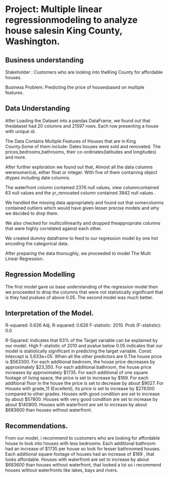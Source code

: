 # Project: Multiple linear regressionmodeling to analyze house salesin King County, Washington.

## Business understanding

Stakeholder : Customers who are looking into theKing County for affordable houses.

Business Problem: Predicting the price of housesbased on multiple features.

## Data Understanding
After Loading the Dataset into a pandas DataFrame, we found out that thedataset had 20 columns and 21597 rows. Each row presenting a house with
unique id.

The Data Contains Multiple Features of Houses that are in King County.Some of them include: Dates houses were sold and renovated. The
prices,bedrooms,bathrooms, their co-ordinates(latitudes and longitudes) and more.

After further exploration we found out that, Almost all the data columns werenumerical, either float or integer. With five of them containing object dtypes including date columns.

The waterfront column contained 2376 null values, view columncontained 63 null values and the yr_renovated column contained 3842
null values .

We handled the missing data appropriately and found out that somecolumns contained outliers which would have given lesser precise models and why we decided to drop them.

We also checked for multicollinearity and dropped theappropriate columns that were highly correlated against each other.

We created dummy dataframe to feed to our regression model by one hot encoding the categorical data.

After preparing the data thoroughly, we proceeded to model The Multi Linear Regression.

## Regression Modelling

The first model gave us base understanding of the regression model then we proceeded to drop the columns that were not statistically significant that is they had pvalues of above 0.05. The second model was much better. 

## Interpretation of the Model.
R-squared: 0.626
Adj. R-squared: 0.626
F-statistic: 2010.
Prob (F-statistic): 0.0

R-Squared: Indicates that 63% of the Target variable can be explained by our model.
High F-statistic of 2010 and pvalue below 0.05 indicates that our model is statistically significant in predicting the
target variable.
Const: Intercept is 5.633e+05. When all the other predictors are 0.The house price is $563300.
For each additional bedroom, the house price decreases by approximately $23,350.
For each additional bathroom, the house price increases by approximately $1735.
For each additional of one square footage of living space, the price is set to increase by $169.
For each additional floor in the house the price is set to decrease by about $9027.
For Houses with grade_11 (Excellent), its price is set to increase by $276300 compared to
other grades.
Houses with good condition are set to increase by about $57800.
Houses with very good condition are set to increase by about $140800.
Houses with waterfront are set to increase by about $683600 than houses without waterfront.

## Recommendations.
From our model, i recommend to customers who are looking for affordable house to look into houses with less bedrooms.
Each additional bathroom had an increase of $1735 per house so look for lesser bathroomed houses.
Each additional square footage of houses had an increase of $169 , that looks affordable.
Houses with waterfront are set to increase by about $683600 than houses without waterfront, that looked a lot so i recommend houses without waterfronts like lakes, bays and rivers.





